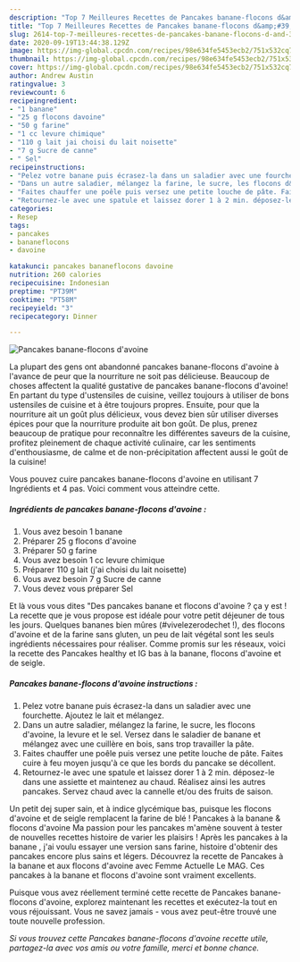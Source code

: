 ```yaml
---
description: "Top 7 Meilleures Recettes de Pancakes banane-flocons d&amp;#39;avoine"
title: "Top 7 Meilleures Recettes de Pancakes banane-flocons d&amp;#39;avoine"
slug: 2614-top-7-meilleures-recettes-de-pancakes-banane-flocons-d-and-39-avoine
date: 2020-09-19T13:44:38.129Z
image: https://img-global.cpcdn.com/recipes/98e634fe5453ecb2/751x532cq70/pancakes-banane-flocons-davoine-photo-principale-de-la-recette.jpg
thumbnail: https://img-global.cpcdn.com/recipes/98e634fe5453ecb2/751x532cq70/pancakes-banane-flocons-davoine-photo-principale-de-la-recette.jpg
cover: https://img-global.cpcdn.com/recipes/98e634fe5453ecb2/751x532cq70/pancakes-banane-flocons-davoine-photo-principale-de-la-recette.jpg
author: Andrew Austin
ratingvalue: 3
reviewcount: 6
recipeingredient:
- "1 banane"
- "25 g flocons davoine"
- "50 g farine"
- "1 cc levure chimique"
- "110 g lait jai choisi du lait noisette"
- "7 g Sucre de canne"
- " Sel"
recipeinstructions:
- "Pelez votre banane puis écrasez-la dans un saladier avec une fourchette. Ajoutez le lait et mélangez."
- "Dans un autre saladier, mélangez la farine, le sucre, les flocons d&#39;avoine, la levure et le sel. Versez dans le saladier de banane et mélangez avec une cuillère en bois, sans trop travailler la pâte."
- "Faites chauffer une poêle puis versez une petite louche de pâte. Faites cuire à feu moyen jusqu&#39;à ce que les bords du pancake se décollent."
- "Retournez-le avec une spatule et laissez dorer 1 à 2 min. déposez-le dans une assiette et maintenez au chaud. Réalisez ainsi les autres pancakes. Servez chaud avec la cannelle et/ou des fruits de saison."
categories:
- Resep
tags:
- pancakes
- bananeflocons
- davoine

katakunci: pancakes bananeflocons davoine 
nutrition: 260 calories
recipecuisine: Indonesian
preptime: "PT39M"
cooktime: "PT58M"
recipeyield: "3"
recipecategory: Dinner

---
```



![Pancakes banane-flocons d&#39;avoine](https://img-global.cpcdn.com/recipes/98e634fe5453ecb2/751x532cq70/pancakes-banane-flocons-davoine-photo-principale-de-la-recette.jpg)

La plupart des gens ont abandonné pancakes banane-flocons d&#39;avoine à l'avance de peur que la nourriture ne soit pas délicieuse. Beaucoup de choses affectent la qualité gustative de pancakes banane-flocons d&#39;avoine! En partant du type d'ustensiles de cuisine, veillez toujours à utiliser de bons ustensiles de cuisine et à être toujours propres. Ensuite, pour que la nourriture ait un goût plus délicieux, vous devez bien sûr utiliser diverses épices pour que la nourriture produite ait bon goût. De plus, prenez beaucoup de pratique pour reconnaître les différentes saveurs de la cuisine, profitez pleinement de chaque activité culinaire, car les sentiments d'enthousiasme, de calme et de non-précipitation affectent aussi le goût de la cuisine!

<!--inarticleads1-->

Vous pouvez cuire pancakes banane-flocons d&#39;avoine en utilisant 7 Ingrédients et 4 pas. Voici comment vous atteindre cette.

##### Ingrédients de pancakes banane-flocons d&#39;avoine :

1. Vous avez besoin 1 banane
1. Préparer 25 g flocons d&#39;avoine
1. Préparer 50 g farine
1. Vous avez besoin 1 cc levure chimique
1. Préparer 110 g lait (j&#39;ai choisi du lait noisette)
1. Vous avez besoin 7 g Sucre de canne
1. Vous devez vous préparer  Sel


Et là vous vous dites &#34;Des pancakes banane et flocons d&#39;avoine ? ça y est ! La recette que je vous propose est idéale pour votre petit déjeuner de tous les jours. Quelques bananes bien mûres (#vivelezerodechet !), des flocons d&#39;avoine et de la farine sans gluten, un peu de lait végétal sont les seuls ingrédients nécessaires pour réaliser. Comme promis sur les réseaux, voici la recette des Pancakes healthy et IG bas à la banane, flocons d&#39;avoine et de seigle. 

<!--inarticleads2-->

##### Pancakes banane-flocons d&#39;avoine instructions :

1. Pelez votre banane puis écrasez-la dans un saladier avec une fourchette. Ajoutez le lait et mélangez.
1. Dans un autre saladier, mélangez la farine, le sucre, les flocons d&#39;avoine, la levure et le sel. Versez dans le saladier de banane et mélangez avec une cuillère en bois, sans trop travailler la pâte.
1. Faites chauffer une poêle puis versez une petite louche de pâte. Faites cuire à feu moyen jusqu&#39;à ce que les bords du pancake se décollent.
1. Retournez-le avec une spatule et laissez dorer 1 à 2 min. déposez-le dans une assiette et maintenez au chaud. Réalisez ainsi les autres pancakes. Servez chaud avec la cannelle et/ou des fruits de saison.


Un petit dej super sain, et à indice glycémique bas, puisque les flocons d&#39;avoine et de seigle remplacent la farine de blé ! Pancakes à la banane &amp; flocons d&#39;avoine Ma passion pour les pancakes m&#39;amène souvent à tester de nouvelles recettes histoire de varier les plaisirs ! Après les pancakes à la banane , j&#39;ai voulu essayer une version sans farine, histoire d&#39;obtenir des pancakes encore plus sains et légers. Découvrez la recette de Pancakes à la banane et aux flocons d&#39;avoine avec Femme Actuelle Le MAG. Ces pancakes à la banane et flocons d&#39;avoine sont vraiment excellents. 

<!--inarticleads1-->

<p>
Puisque vous avez réellement terminé cette recette de Pancakes banane-flocons d&#39;avoine, explorez maintenant les recettes et exécutez-la tout en vous réjouissant. Vous ne savez jamais - vous avez peut-être trouvé une toute nouvelle profession.
</p>

<p>
<i>Si vous trouvez cette Pancakes banane-flocons d&#39;avoine recette utile, partagez-la avec vos amis ou votre famille, merci et bonne chance.</i>
</p>
